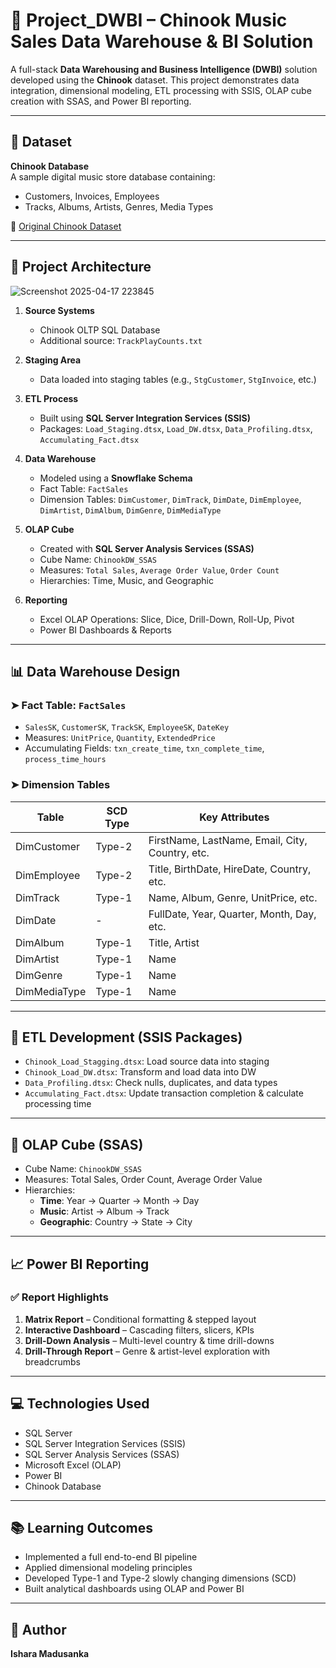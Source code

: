 # 🎵 Project_DWBI – Chinook Music Sales Data Warehouse & BI Solution

A full-stack **Data Warehousing and Business Intelligence (DWBI)** solution developed using the **Chinook** dataset. This project demonstrates data integration, dimensional modeling, ETL processing with SSIS, OLAP cube creation with SSAS, and Power BI reporting.

---

## 📁 Dataset

**Chinook Database**  
A sample digital music store database containing:
- Customers, Invoices, Employees
- Tracks, Albums, Artists, Genres, Media Types

🔗 [Original Chinook Dataset](https://www.kaggle.com/datasets/anurag629/chinook-csv-dataset)

---

## 🧱 Project Architecture

![Screenshot 2025-04-17 223845](https://github.com/user-attachments/assets/69297ecd-c950-479a-acd2-7e6f8263a0ab)

1. **Source Systems**
   - Chinook OLTP SQL Database
   - Additional source: `TrackPlayCounts.txt`

2. **Staging Area**
   - Data loaded into staging tables (e.g., `StgCustomer`, `StgInvoice`, etc.)

3. **ETL Process**
   - Built using **SQL Server Integration Services (SSIS)**
   - Packages: `Load_Staging.dtsx`, `Load_DW.dtsx`, `Data_Profiling.dtsx`, `Accumulating_Fact.dtsx`

4. **Data Warehouse**
   - Modeled using a **Snowflake Schema**
   - Fact Table: `FactSales`
   - Dimension Tables: `DimCustomer`, `DimTrack`, `DimDate`, `DimEmployee`, `DimArtist`, `DimAlbum`, `DimGenre`, `DimMediaType`

5. **OLAP Cube**
   - Created with **SQL Server Analysis Services (SSAS)**
   - Cube Name: `ChinookDW_SSAS`
   - Measures: `Total Sales`, `Average Order Value`, `Order Count`
   - Hierarchies: Time, Music, and Geographic

6. **Reporting**
   - Excel OLAP Operations: Slice, Dice, Drill-Down, Roll-Up, Pivot
   - Power BI Dashboards & Reports

---

## 📊 Data Warehouse Design

### ➤ Fact Table: `FactSales`
- `SalesSK`, `CustomerSK`, `TrackSK`, `EmployeeSK`, `DateKey`
- Measures: `UnitPrice`, `Quantity`, `ExtendedPrice`
- Accumulating Fields: `txn_create_time`, `txn_complete_time`, `process_time_hours`

### ➤ Dimension Tables
| Table         | SCD Type | Key Attributes                                      |
|---------------|----------|-----------------------------------------------------|
| DimCustomer   | Type-2   | FirstName, LastName, Email, City, Country, etc.    |
| DimEmployee   | Type-2   | Title, BirthDate, HireDate, Country, etc.          |
| DimTrack      | Type-1   | Name, Album, Genre, UnitPrice, etc.                |
| DimDate       | -        | FullDate, Year, Quarter, Month, Day, etc.          |
| DimAlbum      | Type-1   | Title, Artist                                       |
| DimArtist     | Type-1   | Name                                                |
| DimGenre      | Type-1   | Name                                                |
| DimMediaType  | Type-1   | Name                                                |

---

## 🔄 ETL Development (SSIS Packages)

- `Chinook_Load_Stagging.dtsx`: Load source data into staging
- `Chinook_Load_DW.dtsx`: Transform and load data into DW
- `Data_Profiling.dtsx`: Check nulls, duplicates, and data types
- `Accumulating_Fact.dtsx`: Update transaction completion & calculate processing time

---

## 🧮 OLAP Cube (SSAS)

- Cube Name: `ChinookDW_SSAS`
- Measures: Total Sales, Order Count, Average Order Value
- Hierarchies:
  - **Time**: Year → Quarter → Month → Day
  - **Music**: Artist → Album → Track
  - **Geographic**: Country → State → City

---

## 📈 Power BI Reporting

### ✅ Report Highlights
1. **Matrix Report** – Conditional formatting & stepped layout
2. **Interactive Dashboard** – Cascading filters, slicers, KPIs
3. **Drill-Down Analysis** – Multi-level country & time drill-downs
4. **Drill-Through Report** – Genre & artist-level exploration with breadcrumbs

---

## 💻 Technologies Used

- SQL Server
- SQL Server Integration Services (SSIS)
- SQL Server Analysis Services (SSAS)
- Microsoft Excel (OLAP)
- Power BI
- Chinook Database

---

## 📚 Learning Outcomes

- Implemented a full end-to-end BI pipeline
- Applied dimensional modeling principles
- Developed Type-1 and Type-2 slowly changing dimensions (SCD)
- Built analytical dashboards using OLAP and Power BI

---

## 📌 Author

**Ishara Madusanka**  

